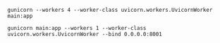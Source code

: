 

```shell
gunicorn --workers 4 --worker-class uvicorn.workers.UvicornWorker main:app
```


```shell
gunicorn main:app --workers 1 --worker-class uvicorn.workers.UvicornWorker --bind 0.0.0.0:8001
```

